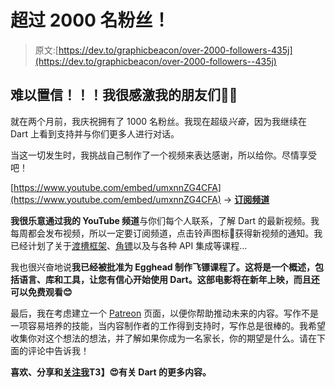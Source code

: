 # 超过 2000 名粉丝！

> 原文:[https://dev.to/graphicbeacon/over-2000-followers-435j](https://dev.to/graphicbeacon/over-2000-followers--435j)

## 难以置信！！！我很感激我的朋友们🙌🏾

就在两个月前，我庆祝拥有了 1000 名粉丝。我现在超级*兴奋*，因为我继续在 Dart 上看到支持并与你们更多人进行对话。

当这一切发生时，我挑战自己制作了一个视频来表达感谢，所以给你。尽情享受吧！

[https://www.youtube.com/embed/umxnnZG4CFA](https://www.youtube.com/embed/umxnnZG4CFA)
→ [**订阅频道**](http://bit.ly/fullstackdart)

**我很乐意通过我的 YouTube 频道**与你们每个人联系，了解 Dart 的最新视频。我每周都会发布视频，所以一定要订阅频道，点击铃声图标🔔获得新视频的通知。我已经计划了关于[渡槽框架](https://aqueduct.io)、[角镖](https://webdev.dartlang.org/angular)以及与各种 API 集成等课程...

我也很兴奋地说**我已经被批准为 Egghead 制作飞镖课程了。这将是一个概述，包括语言、库和工具，让您有信心开始使用 Dart。这部电影将在新年上映，而且还可以免费观看😊**

最后，我在考虑建立一个 [Patreon](https://patreon.com) 页面，以便你帮助推动未来的内容。写作不是一项容易培养的技能，当内容制作者的工作得到支持时，写作总是很棒的。我希望收集你对这个想法的想法，并了解如果你成为一名家长，你的期望是什么。请在下面的评论中告诉我！

**喜欢、分享和[关注我](https://twitter.com/creativ_bracket)T3】😍有关 Dart 的更多内容。**